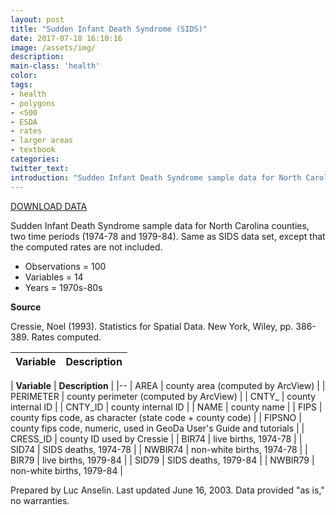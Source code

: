 ```yaml
---
layout: post
title: "Sudden Infant Death Syndrome (SIDS)"
date: 2017-07-18 16:10:16
image: /assets/img/
description:
main-class: 'health'
color:
tags:
- health
- polygons
- <500
- ESDA
- rates
- larger areas
- textbook
categories:
twitter_text:
introduction: "Sudden Infant Death Syndrome sample data for North Carolina counties (1974-84)"
---
```


<script>
var map = L.map('map');
L.tileLayer('https://api.tiles.mapbox.com/v4/{id}/{z}/{x}/{y}.png?access_token=pk.eyJ1IjoibWFwYm94IiwiYSI6ImNpejY4NXVycTA2emYycXBndHRqcmZ3N3gifQ.rJcFIG214AriISLbB6B5aw', {
maxZoom: 18,
attribution: 'Map data &copy; <a href="http://openstreetmap.org">OpenStreetMap</a> contributors, ' +
'<a href="http://creativecommons.org/licenses/by-sa/2.0/">CC-BY-SA</a>, ' +
'Imagery © <a href="http://mapbox.com">Mapbox</a>',
id: 'mapbox.light'
}).addTo(map);

map.scrollWheelZoom.disable();
map.touchZoom.disable();
var enableMapInteraction = function () {
map.scrollWheelZoom.enable();
map.touchZoom.enable();
}
$('#map').on('click touch', enableMapInteraction);
$('#map').on('mouseout', function(){ map.scrollWheelZoom.disable();});

var smallIcon = L.icon({
iconUrl: 'http://www.hckrecruitment.nic.in/images/blue.png',
iconSize: [16, 16], // size of the icon
});

function onEachFeature(feature, layer) {
//console.log(feature);
var txt = "";
for (var fname in feature.properties) {
txt += fname;
txt += " : ";
txt += feature.properties[fname];
txt += "<br/>";
}
layer.bindPopup(txt);
}


// load GeoJSON from an external file
// load GeoJSON from an external file
$.getJSON("../data/sids2.geojson",function(data){
// add GeoJSON layer to the map once the file is loaded
var json = L.geoJson(data, {
pointToLayer: function(feature, latlng) {

return L.marker(latlng, {
icon: smallIcon
});
},
onEachFeature: onEachFeature
});
json.addTo(map);
map.fitBounds(json.getBounds());
});
</script>

[DOWNLOAD DATA](../data/sids.zip)


Sudden Infant Death Syndrome sample data for North Carolina counties, two time periods (1974-78 and 1979-84). Same as SIDS data set, except that the computed rates are not included.


* Observations = 100
* Variables = 14
* Years = 1970s-80s

**Source**

Cressie, Noel (1993). Statistics for Spatial Data. New York, Wiley, pp. 386-389. Rates computed.


|Variable   | Description|
|---|---|

| **Variable**                         | **Description**                      |
|--
| AREA                                 | county area (computed by ArcView)    |
| PERIMETER                            | county perimeter (computed by         ArcView)                             |
| CNTY\_                               | county internal ID                   |
| CNTY\_ID                             | county internal ID                   |
| NAME                                 | county name                          |
| FIPS                                 | county fips code, as character       (state code + county code)           |
| FIPSNO                               | county fips code, numeric, used in   GeoDa User's Guide and tutorials     |
| CRESS\_ID                            | county ID used by Cressie            |
| BIR74                                | live births, 1974-78                 |
| SID74                                | SIDS deaths, 1974-78                 |
| NWBIR74                              | non-white births, 1974-78            |
| BIR79                                | live births, 1979-84                 |
| SID79                                | SIDS deaths, 1979-84                 |
| NWBIR79                              | non-white births, 1979-84            |



Prepared by Luc Anselin. Last updated June 16, 2003. Data provided "as is," no warranties.
